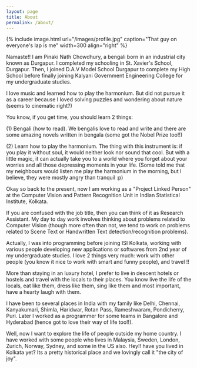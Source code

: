 ```yaml
---
layout: page
title: About
permalink: /about/
---
```


{% include image.html url="/images/profile.jpg" caption="That guy on everyone's lap is me" width=300 align="right" %}

Namaste!! I am Pinaki Nath Chowdhury, a bengali born in an industrial city known as Durgapur.
I completed my schooling in St. Xavier's School, Durgapur. Then, I joined D.A.V Model School Durgapur to complete my High School before finally joining Kalyani Government Engineering College for my undergraduate studies.

I love music and learned how to play the harmonium. But did not pursue it as a career because I loved solving puzzles and wondering about nature (seems to cinematic right?)

You know, if you get time, you should learn 2 things:


(1) Bengali (how to read). We bengalis love to read and write and there are some amazing novels written in bengala (some got the Nobel Prize too!!)

(2) Learn how to play the harmonium. The thing with this instrument is: if you play it without soul, it would neither look nor sound that cool. But with a little magic, it can actually take you to a world where you forget about your worries and all those depressing moments in your life. (Some told me that my neighbours would listen me play the harmonium in the morning, but I believe, they were mostly angry than tranquil :p)

Okay so back to the present, now I am working as a "Project Linked Person" at the Computer Vision and Pattern Recognition Unit in Indian Statistical Institute, Kolkata.

If you are confused with the job title, then you can think of it as Research Assistant. My day to day work involves thinking about problems related to Computer Vision (though more often than not, we tend to work on problems related to Scene Text or Handwritten Text detection/recognition problems).

Actually, I was into programming before joining ISI Kolkata, working with various people developing new applications or softwares from 2nd year of my undergraduate studies. I love 2 things very much: work with other people (you know it nice to work with smart and funny people), and travel !!

More than staying in an luxury hotel, I prefer to live in descent hotels or hostels and travel with the locals to their places. You know live the life of the locals, eat like them, dress like them, sing like them and most important, have a hearty laugh with them.

I have been to several places in India with my family like Delhi, Chennai, Kanyakumari, Shimla, Haridwar, Rotan Pass, Rameshwaram, Pondicherry, Puri. Later I worked as a programmer for some teams in Bangalore and Hyderabad (hence got to love their way of life too!!).

Well, now I want to explore the life of people outside my home country. I have worked with some people who lives in Malaysia, Sweden, London, Zurich, Norway, Sydney, and some in the US also. Hey!! have you lived in Kolkata yet? Its a pretty historical place and we lovingly call it "the city of joy".
